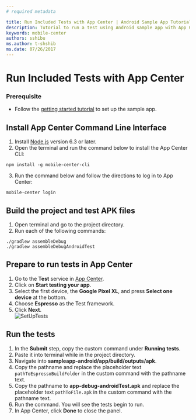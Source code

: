 ```yaml
---
# required metadata

title: Run Included Tests with App Center | Android Sample App Tutorials
description: Tutorial to run a test using Android sample app with App Center.
keywords: mobile-center
authors: sshibu
ms.author: t-shshib
ms.date: 07/26/2017
---
```


# Run Included Tests with App Center

### Prerequisite
 - Follow the [getting started tutorial](getting-started.md) to set up the sample app.

## Install App Center Command Line Interface

1. Install [Node.js](https://nodejs.org/en/) version 6.3 or later.
2. Open the terminal and run the command below to install the App Center CLI:

  ```shell
  npm install -g mobile-center-cli
  ```

3. Run the command below and follow the directions to log in to App Center:

  ```shell
  mobile-center login
  ```  

## Build the project and test APK files
1. Open terminal and go to the project directory.
2. Run each of the following commands:

  ```
  ./gradlew assembleDebug
  ./gradlew assembleDebugAndroidTest
  ```

## Prepare to run tests in App Center
1. Go to the **Test** service in [App Center](https://mobile.azure.com/apps).
2. Click on **Start testing your app**.
3. Select the first device, the **Google Pixel XL**, and press **Select one device** at the bottom.  
4. Choose **Espresso** as the Test framework.   
5. Click **Next**.  
  ![SetUpTests](images/testSetUp.gif)


## Run the tests
1. In the **Submit** step, copy the custom command under **Running tests**.
2. Paste it into terminal while in the project directory.
3. Navigate into **sampleapp-android/app/build/outputs/apk**.
4. Copy the pathname and replace the placeholder text `pathToEspressoBuildFolder` in the custom command with the pathname text.
5. Copy the pathname to **app-debug-androidTest.apk** and replace the placeholder text `pathToFile.apk` in the custom command with the pathname text.
6. Run the command. You will see the tests begin to run.
7. In App Center, click **Done** to close the panel.  
